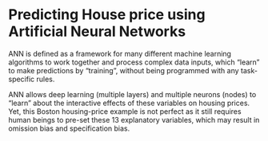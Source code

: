 # Predicting House price using Artificial Neural Networks

ANN is defined as a framework for many different machine learning algorithms to work together and process complex data inputs, which “learn” to make predictions by “training”, without being programmed with any task-specific rules.

ANN allows deep learning (multiple layers) and multiple neurons (nodes) to “learn” about the interactive effects of these variables on housing prices. Yet, this Boston housing-price example is not perfect as it still requires human beings to pre-set these 13 explanatory variables, which may result in omission bias and specification bias.
